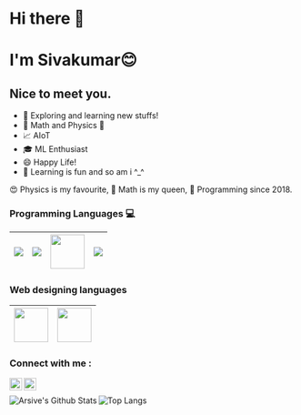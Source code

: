 <h1> Hi there 👋 </h1>
<h1> I'm Sivakumar😊 </h1>
  <h2> Nice to meet you.</h2>

- 🔭 Exploring and learning new stuffs! 
- 💖 Math and Physics 💖  
- 📈 AIoT
- 🎓 ML Enthusiast 
- 😄 Happy Life!
- 🧠 Learning is fun and so am i ^_^  

😍 Physics is my favourite,
👸 Math is my queen,
👨 Programming since 2018.

### Programming Languages  :computer:
|<img src="https://img.icons8.com/color/60/000000/python.png"/> | <img src="https://img.icons8.com/color/60/000000/c-programming.png"/> |<img src="http://neuroplausible.com/img/posts/matlab.jpg" width = 60/>| <img src="https://img.icons8.com/color/60/000000/python.png"/> |
|:---:|:---:|:---:|:---:|

### Web designing languages
|<img src="https://firebasestorage.googleapis.com/v0/b/github--images.appspot.com/o/Github%20images%2Flogo-html-5.png?alt=media&token=433bba37-6049-47d4-8cb6-4498d7886ff1" width=60> | <img src="https://www.pngkit.com/png/detail/800-8001116_html-css-js-icons.png" width=60> |
|:---:|:---:|

### Connect with me :

[<img align="left" alt="Arsive | Instagram" width="22px" src="https://cdn.jsdelivr.net/npm/simple-icons@v3/icons/instagram.svg" />][instagram]
[<img align="left" alt="Arsive | LinkedIn" width="22px" src="https://cdn.jsdelivr.net/npm/simple-icons@v3/icons/linkedin.svg" />][linkedin]
<br />

<img align="left" alt="Arsive's Github Stats" src="https://github-readme-stats.vercel.app/api?username=Arsive02&show_icons=true&hide_border=true" />

![Top Langs](https://github-readme-stats.vercel.app/api/top-langs/?username=Arsive02&layout=compact) 

[instagram]: https://www.instagram.com/arsive02/
[linkedin]: https://www.linkedin.com/in/siva-kumar-5b2527190/
